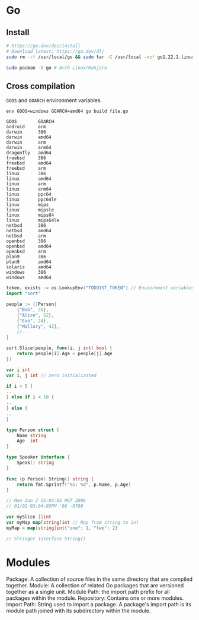 # Go

## Install

```sh
# https://go.dev/doc/install
# Download latest: https://go.dev/dl/
sudo rm -rf /usr/local/go && sudo tar -C /usr/local -xzf go1.22.1.linux-amd64.tar.gz

sudo pacman -S go # Arch Linux/Manjaro
```

## Cross compilation

`GOOS` and `GOARCH` environment variables.

```
env GOOS=windows GOARCH=amd64 go build file.go
```

```
GOOS        GOARCH
android     arm
darwin      386
darwin      amd64
darwin      arm
darwin      arm64
dragonfly   amd64
freebsd     386
freebsd     amd64
freebsd     arm
linux       386
linux       amd64
linux       arm
linux       arm64
linux       ppc64
linux       ppc64le
linux       mips
linux       mipsle
linux       mips64
linux       mips64le
netbsd      386
netbsd      amd64
netbsd      arm
openbsd     386
openbsd     amd64
openbsd     arm
plan9       386
plan9       amd64
solaris     amd64
windows     386
windows     amd64
```

```go
token, exists := os.LookupEnv("TODOIST_TOKEN") // Enviornment variables
import "sort"

people := []Person{
	{"Bob", 31},
	{"Alice", 52},
	{"Eve", 24},
	{"Mallory", 42},
	//...
}

sort.Slice(people, func(i, j int) bool {
	return people[i].Age < people[j].Age
})

var i int
var i, j int // zero initializated

if i < 5 {
..
} else if i < 10 {
..
} else {
..
}

type Person struct {
    Name string
    Age  int
}

type Speaker interface {
    Speak() string
}

func (p Person) String() string {
    return fmt.Sprintf("%s: %d", p.Name, p.Age)
}

// Mon Jan 2 15:04:05 MST 2006
// 01/02 03:04:05PM '06 -0700

var mySlice []int
var myMap map[string]int // Map from string to int
myMap = map[string]int{"one": 1, "two": 2}

// Stringer interface String()

```


# Modules

Package: A collection of source files in the same directory that are compiled together.
Module: A collection of related Go packages that are versioned together as a single unit.
Module Path: the import path prefix for all packages within the module.
Repository: Contains one or more modules.
Import Path: String used to import a package. A package's import path is its module path joined with its subdirectory within the module.
